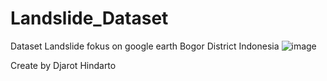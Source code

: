 # Landslide_Dataset
Dataset Landslide fokus on google earth Bogor District Indonesia
![image](https://github.com/user-attachments/assets/8c83d2ba-b1df-4473-b096-d7a375a5f7a7)

Create by Djarot Hindarto
